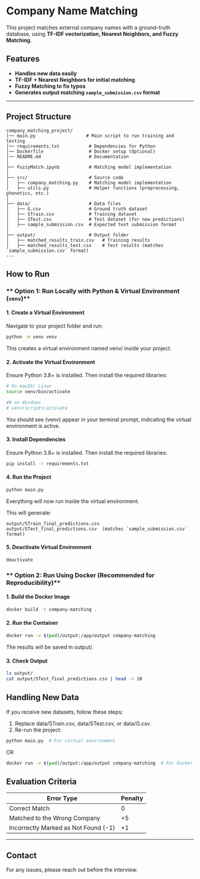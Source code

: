 # Company Name Matching

This project matches external company names with a ground-truth database, using **TF-IDF vectorization, Nearest Neighbors, and Fuzzy Matching**.

## Features
- **Handles new data easily**
- **TF-IDF + Nearest Neighbors for initial matching**
- **Fuzzy Matching to fix typos**
- **Generates output matching `sample_submission.csv` format**

---

## Project Structure
```
company_matching_project/
│── main.py                   # Main script to run training and testing
│── requirements.txt           # Dependencies for Python
│── Dockerfile                 # Docker setup (Optional)
│── README.md                  # Documentation
│
├── FuzzyMatch.ipynb           # Matching model implementation     
│
├── src/                       # Source code
│   ├── company_matching.py    # Matching model implementation
│   ├── utils.py               # Helper functions (preprocessing, phonetics, etc.)
│
├── data/                      # Data files
│   ├── G.csv                  # Ground truth dataset
│   ├── STrain.csv             # Training dataset
│   ├── STest.csv              # Test dataset (for new predictions)
│   ├── sample_submission.csv  # Expected test submission format
│
├── output/                    # Output folder
│   ├── matched_results_train.csv   # Training results
│   ├── matched_results_test.csv    # Test results (matches `sample_submission.csv` format)
---
```

## How to Run
### ** Option 1: Run Locally with Python & Virtual Environment (`venv`)**

#### **1. Create a Virtual Environment**

Navigate to your project folder and run:

```sh
python -m venv venv
```
This creates a virtual environment named venv/ inside your project.

#### **2. Activate the Virtual Environment**

Ensure Python 3.8+ is installed. Then install the required libraries:


```sh
# On macOS/ Linux
source venv/bin/activate

## on Windows
# venv\Scripts\activate
```

You should see (venv) appear in your terminal prompt, indicating the virtual environment is active.

#### **3. Install Dependencies**

Ensure Python 3.8+ is installed. Then install the required libraries:

```sh
pip install -r requirements.txt
```

#### **4. Run the Project**

```sh
python main.py
```
Everything will now run inside the virtual environment.

This will generate:
```
output/STrain_final_predictions.csv
output/STest_final_predictions.csv  (matches `sample_submission.csv` format)
```

#### **5. Deactivate Virtual Environment**

```sh
deactivate
```

### ** Option 2: Run Using Docker (Recommended for Reproducibility)**

#### **1.  Build the Docker Image**

```sh
docker build -t company-matching .
```

#### **2. Run the Container**


```sh
docker run -v $(pwd)/output:/app/output company-matching
```

The results will be saved in output/.

#### **3. Check Output**

```sh
ls output/
cat output/STest_final_predictions.csv | head -n 10
```

## Handling New Data

If you receive new datasets, follow these steps:
1.	Replace data/STrain.csv, data/STest.csv, or data/G.csv.
2.	Re-run the project:
```sh
python main.py  # For virtual environment
```
OR
```sh
docker run -v $(pwd)/output:/app/output company-matching  # For Docker
```


## Evaluation Criteria

| Error Type                                 | Penalty |
|--------------------------------------------|---------|
| Correct Match                           | 0       |
| Matched to the Wrong Company            | +5      |
| Incorrectly Marked as Not Found (-1)    | +1      |

---
## Contact

For any issues, please reach out before the interview. 
